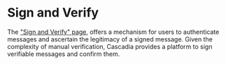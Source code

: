 # Sign and Verify

The ["Sign and Verify" page](https://cosmwasm.cascadia.foundation/sign-verify/), offers a mechanism for users to authenticate messages and ascertain the legitimacy of a signed message. Given the complexity of manual verification, Cascadia provides a platform to sign verifiable messages and confirm them.
